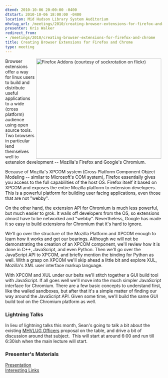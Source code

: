 ```yaml
---
dtend: 2010-10-06 20:00:00 -0400
dtstart: 2010-10-06 18:00:00 -0400
location: Mid Hudson Library System Auditorium
mhvlug_url: /meetings/2010/creating-browser-extensions-for-firefox-and-chrome
presenter: Kris Walker
redirect_from:
- /meetings/2010/creating-browser-extensions-for-firefox-and-chrome
title: Creating Browser Extensions for Firefox and Chrome
type: meeting
---
```



<img align="right" width="400" hspace="5" height="321" alt="Firefox Addons (courtesy of sockrotation on flickr)" src="/sites/default/files/2722706523_99a3686dba.jpg" />Browser extensions offer a way for linux users to build and distribute useful applications to a wide (cross platform) audience using open source tools. Two browsers in particular lend themselves well to extension development -- Mozilla's Firefox and Google's Chromium.

Because of Mozilla's XPCOM system (Cross Platform Component Object Modeling -- similar to Microsoft's COM system), Firefox essentially gives you access to the full capabilities of the host OS. Firefox itself it based on XPCOM and exposes the entire Mozilla platform to extension developers. This is a powerful platform for building user facing applications, even those that are not "webby".

On the other hand, the extension API for Chromium is much less powerful, but much easier to grok. It walls off developers from the OS, so extensions almost have to be networked and "webby". Nevertheless, Google has made it so easy to build extensions for Chromium that it's hard to ignore.

We'll go over the structure of the Mozilla Platform and XPCOM enough to learn how it works and get our bearings. Although we will not be demonstrating the creation of an XPCOM component, we'll review how it is done in C++, JavaScript, and even Python. Then we'll go over the JavaScript API to XPCOM, and briefly mention the binding for Python as well.  With a grasp on XPCOM we'll skip ahead a little bit and explore XUL, Mozilla's XML user interface markup language.

With XPCOM and XUL under our belts we'll stitch together a GUI build tool with JavaScript.  If all goes well we'll move into the much simpler JavaScript interface for Chromium. There are a few basic concepts to understand first, like the walled sandboxes, but after that it's a simple matter of finding our way around the JavaScript API. Given some time, we'll build the same GUI build tool on the Chromium platform as well.

### Lightning Talks

In lieu of lightning talks this month, Sean's going to talk a bit about the existing [MHVLUG Officers](/content/officer-roles) proposal on the table, and drive a bit of discussion around that subject.  This will start at around 6:00 and run till 6:30ish when the main lecture will start.

### Presenter's Materials

[Presentation](http://www.kixx.name/presentations/browser_extensions.html)<br />[Interesting Links](http://www.delicious.com/kristoffwalk/browser.extension.talk)